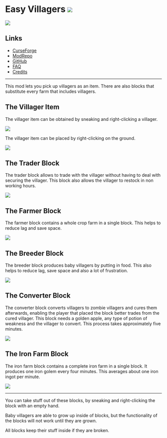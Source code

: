 # Easy Villagers ![](http://cf.way2muchnoise.eu/full_400514_downloads.svg)
![](http://cf.way2muchnoise.eu/versions/400514.svg)

## Links
- [CurseForge](https://www.curseforge.com/minecraft/mc-mods/easy-villagers)
- [ModRepo](https://modrepo.de/minecraft/easy_villagers/overview)
- [GitHub](https://github.com/henkelmax/easy-villagers)
- [FAQ](https://modrepo.de/minecraft/easy_villagers/faq)
- [Credits](https://modrepo.de/minecraft/easy_villagers/credits)

---

This mod lets you pick up villagers as an item.
There are also blocks that substitute every farm that includes villagers.
 
## The Villager Item

The villager item can be obtained by sneaking and right-clicking a villager.

![](https://media.giphy.com/media/LnvMxJIQ0QwDARBMLn/giphy.gif)

The villager item can be placed by right-clicking on the ground.

![](https://media.giphy.com/media/l1x1HXd25QnhauuSye/giphy.gif)

## The Trader Block

The trader block allows to trade with the villager without having to deal with securing the villager. 
This block also allows the villager to restock in non working hours.

![](https://media.giphy.com/media/hQosKTXihKZuRlEmcy/giphy.gif)

## The Farmer Block

The farmer block contains a whole crop farm in a single block. This helps to reduce lag and save space.

![](https://media.giphy.com/media/Quz7YOOjcOZqW6MMTf/giphy.gif)

## The Breeder Block

The breeder block produces baby villagers by putting in food. This also helps to reduce lag, save space and also a lot of frustration.

![](https://media.giphy.com/media/gHcgWIbkb6VGRJXuox/giphy.gif)

## The Converter Block

The converter block converts villagers to zombie villagers and cures them afterwards, enabling the player that placed the block better trades from the cured villager. 
This block needs a golden apple, any type of potion of weakness and the villager to convert. 
This process takes approximately five minutes.

![](https://media.giphy.com/media/l29L7NZ6zURrz0h5Dy/giphy.gif)

## The Iron Farm Block

The iron farm block contains a complete iron farm in a single block. 
It produces one iron golem every four minutes. 
This averages about one iron ingot per minute.

![](https://media.giphy.com/media/cMK6vI8EgSWA1Tzete/giphy.gif)


---

You can take stuff out of these blocks, by sneaking and right-clicking the block with an empty hand. 

Baby villagers are able to grow up inside of blocks, but the functionality of the blocks will not work until they are grown.

All blocks keep their stuff inside if they are broken.